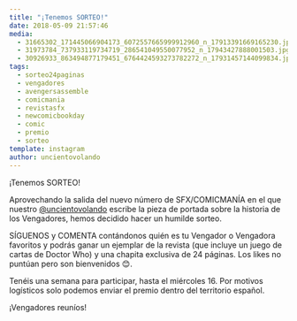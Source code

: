 ```yaml
---
title: "¡Tenemos SORTEO!"
date: 2018-05-09 21:57:46
media: 
  - 31665302_171445066904173_6072557665999912960_n_17913391669165230.jpg
  - 31973784_737933119734719_286541049550077952_n_17943427888001503.jpg
  - 30926933_863494877179451_6764424593273782272_n_17931457144099834.jpg
tags: 
  - sorteo24paginas
  - vengadores
  - avengersassemble
  - comicmania
  - revistasfx
  - newcomicbookday
  - comic
  - premio
  - sorteo
template: instagram
author: uncientovolando
---
```


¡Tenemos SORTEO!

Aprovechando la salida del nuevo número de SFX/COMICMANÍA en el que nuestro [@uncientovolando](https://instagram.com/uncientovolando) escribe la pieza de portada sobre la historia de los Vengadores, hemos decidido hacer un humilde sorteo.

SÍGUENOS y COMENTA contándonos quién es tu Vengador o Vengadora favoritos y podrás ganar un ejemplar de la revista (que incluye un juego de cartas de Doctor Who) y una chapita exclusiva de 24 páginas. Los likes no puntúan pero son bienvenidos 😊.

Tenéis una semana para participar, hasta el miércoles 16. Por motivos logísticos solo podemos enviar el premio dentro del territorio español.

¡Vengadores reuníos!
